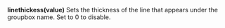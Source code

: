 <a name="linethickess"></a>**linethickess(value)** Sets the thickness of the line that appears under the groupbox name. Set to 0 to disable. 

<!--UPDATE WIDGET_IN_CSOUND
    SIdent sprintf "linethickess(%d) ", rand(100)/80
    SIdentifier strcat SIdentifier, SIdent
-->